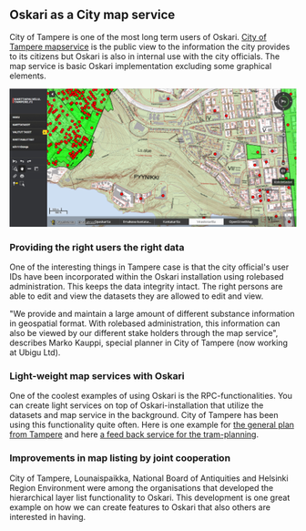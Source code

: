 ## Oskari as a City map service

City of Tampere is one of the most long term users of Oskari. [City of Tampere mapservice](https://kartat.tampere.fi/) 
is the public view to the information the city provides to its citizens but Oskari is also in internal use with the city officials. 
The map service is basic Oskari implementation excluding some graphical elements.

<img src="images/tampere.png"/>

### Providing the right users the right data
One of the interesting things in Tampere case is that the city official's user IDs have been incorporated within the Oskari installation 
using rolebased administration. This keeps the data integrity intact. The right persons are able to edit and view the datasets they are allowed 
to edit and view.

"We provide and maintain a large amount of different substance information in geospatial format. 
With rolebased administration, this information can also be viewed by our different stake holders through the map service", 
describes Marko Kauppi, special planner in City of Tampere (now working at Ubigu Ltd).

### Light-weight map services with Oskari
One of the coolest examples of using Oskari is the RPC-functionalities. 
You can create light services on top of Oskari-installation that utilize the datasets and map service in the background. 
City of Tampere has been using this functionality quite often. 
Here is one example for [the general plan from Tampere](http://karttapalvelu.tampere.fi/www/kanta_yk2040/#) and here 
[a feed back service for the tram-planning](https://kartat.tampere.fi/raitiotieallianssi/).

### Improvements in map listing by joint cooperation
City of Tampere, Lounaispaikka, National Board of Antiquities and Helsinki Region Environment were among the organisations that developed the hierarchical layer list functionality to Oskari.
This development is one great example on how we can create features to Oskari that also others are interested in having.
